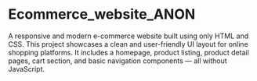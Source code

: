 # Ecommerce_website_ANON
A responsive and modern e-commerce website built using only HTML and CSS. This project showcases a clean and user-friendly UI layout for online shopping platforms. It includes a homepage, product listing, product detail pages, cart section, and basic navigation components — all without JavaScript.
